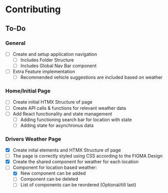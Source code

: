 # Contributing

## To-Do

### General

- [ ] Create and setup application navigation
  - [ ] Includes Folder Structure
  - [ ] Includes Global Nav Bar component
- [ ] Extra Feature implementation
  - [ ] Recommended vehicle suggestions are included based on weather

### Home/Initial Page

- [ ] Create initial HTMX Structure of page
- [ ] Create API calls & functions for relevant weather data
- [ ] Add React functionality and state management
  - [ ] Adding functioning search bar for location with state
  - [ ] Adding state for asynchronus data

### Drivers Weather Page

- [x] Create inital elements and HTMX Structure of page
- [ ] The page is correctly styled using CSS according to the FIGMA Design
- [x] Create the shared component for weather for each location
- [ ] Component for location based weather:
  - [x] New component can be added
  - [ ] Component can be deleted
  - [ ] List of components can be reordered (Optional/till last)
